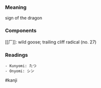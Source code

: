 ### Meaning

sign of the dragon

### Components

[[厂]]: wild goose; trailing cliff radical (no. 27)

### Readings

```
- Kunyomi: たつ
- Onyomi: シン
```

#kanji